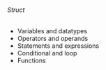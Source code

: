###### Struct
- Variables and datatypes
- Operators and operands
- Statements and expressions
- Conditional and loop
- Functions
